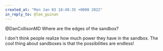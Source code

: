 ```yaml
---
created_at: "Mon Jan 03 18:40:35 +0000 2022"
in_reply_to: @leo_guinan
---
```


@DanCollisonMD Where are the edges of the sandbox?

I don't think people realize how much power they have in the sandbox. The cool thing about sandboxes is that the possibilities are endless!